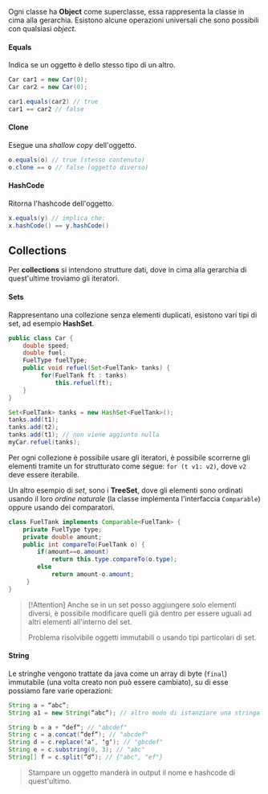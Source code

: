 Ogni classe ha **Object** come superclasse, essa rappresenta la classe in cima alla gerarchia.
Esistono alcune operazioni universali che sono possibili con qualsiasi _object_.
#### Equals
Indica se un oggetto è dello stesso tipo di un altro.
```java
Car car1 = new Car(0);
Car car2 = new Car(0);

car1.equals(car2) // true
car1 == car2 // false
```
#### Clone
Esegue una _shallow copy_ dell'oggetto.
```java
o.equals(o) // true (stesso contenuto)
o.clone == o // false (oggetto diverso)
```
#### HashCode
Ritorna l'hashcode dell'oggetto.
```java
x.equals(y) // implica che:
x.hashCode() == y.hashCode()
```

## Collections
Per **collections** si intendono strutture dati, dove in cima alla gerarchia di quest'ultime troviamo gli iteratori.
#### Sets
Rappresentano una collezione senza elementi duplicati, esistono vari tipi di set, ad esempio **HashSet**.
```java
public class Car {
	double speed;
	double fuel;
	FuelType fuelType;
	public void refuel(Set<FuelTank> tanks) {
		 for(FuelTank ft : tanks)
			 this.refuel(ft);
	}
}

Set<FuelTank> tanks = new HashSet<FuelTank>();
tanks.add(t1);
tanks.add(t2); 
tanks.add(t1); // non viene aggiunto nulla
myCar.refuel(tanks);
```

Per ogni collezione è possibile usare gli iteratori, è possibile scorrerne gli elementi tramite un for strutturato come segue: `for (t v1: v2)`, dove `v2` deve essere iterabile.

Un altro esempio di _set_, sono i **TreeSet**, dove gli elementi sono ordinati usando il loro _ordine naturale_ (la classe implementa l'interfaccia `Comparable`) oppure usando dei comparatori.
```java
class FuelTank implements Comparable<FuelTank> {
	private FuelType type;
	private double amount;
	public int compareTo(FuelTank o) {
		if(amount==o.amount)
			return this.type.compareTo(o.type);
		else
			return amount-o.amount;
	 }
}
```

>[!Attention]
>Anche se in un set posso aggiungere solo elementi diversi, è possibile modificare quelli già dentro per essere uguali ad altri elementi all'interno del set.
>
>Problema risolvibile oggetti immutabili o usando tipi particolari di set.
#### String
Le stringhe vengono trattate da java come un array di byte (`final`) immutabile (una volta creato non può essere cambiato), su di esse possiamo fare varie operazioni:
```java
String a = “abc“;
String a1 = new String(“abc“); // altro modo di istanziare una stringa

String b = a + “def“; // "abcdef"
String c = a.concat(“def“); // "abcdef"
String d = c.replace(ʻaʻ, ʻgʻ); // "gbcdef"
String e = c.substring(0, 3); // "abc"
String[] f = c.split(“d“); // {"abc", "ef"}
```

>Stampare un oggetto manderà in output il nome e hashcode di quest'ultimo.

